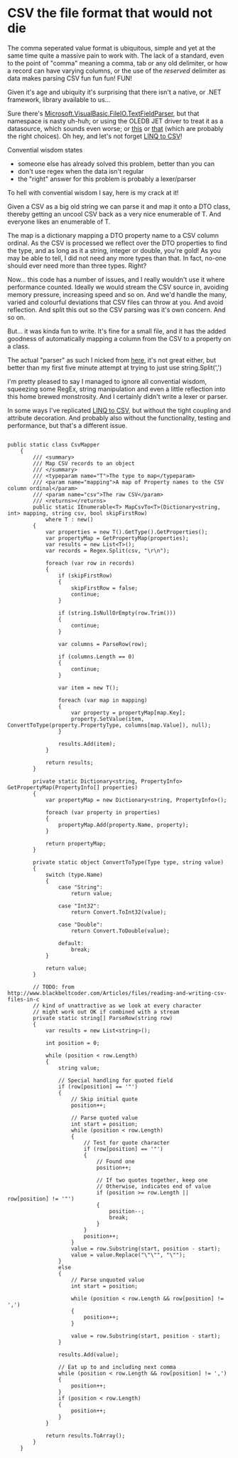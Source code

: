 # CSV the file format that would not die #

The comma seperated value format is ubiquitous, simple and yet at the same time quite a massive pain to work with.  The lack of a standard, even to the point of "comma" meaning a comma, tab or any old delimiter, or how a record can have varying columns, or the use of the *reserved* delimiter as data makes parsing CSV fun fun fun! FUN!

Given it's age and ubiquity it's surprising that there isn't a native, or .NET framework, library available to us...

Sure there's [Microsoft.VisualBasic.FileIO.TextFieldParser](http://msdn.microsoft.com/en-us/library/ms128079.aspx), but that namespace is nasty uh-huh; or using the OLEDB JET driver to treat it as a datasource, which sounds even worse; or [this](http://www.codeproject.com/Articles/9258/A-Fast-CSV-Reader) or [that](http://filehelpers.sourceforge.net/) (which are probably the right choices).  Oh hey, and let's not forget [LINQ to CSV](http://www.codeproject.com/Articles/25133/LINQ-to-CSV-library)!

Convential wisdom states

 - someone else has already solved this problem, better than you can
 - don't use regex when the data isn't regular
 - the "right" answer for this problem is probably a lexer/parser

To hell with convential wisdom I say, here is my crack at it!

Given a CSV as a big old string we can parse it and map it onto a DTO class, thereby getting an uncool CSV back as a very nice enumerable of T.  And everyone likes an enumerable of T.

The map is a dictionary mapping a DTO property name to a CSV column ordinal.  As the CSV is processed we reflect over the DTO properties to find the type, and as long as it a string, integer or double, you're gold!  As you may be able to tell, I did not need any more types than that.  In fact, no-one should ever need more than three types. Right?

Now... this code has a number of issues, and I really wouldn't use it where performance counted.  Ideally we would stream the CSV source in, avoiding memory pressure, increasing speed and so on.  And we'd handle the many, varied and colourful deviations that CSV files can throw at you.  And avoid reflection. And split this out so the CSV parsing was it's own concern. And so on.

But... it was kinda fun to write.  It's fine for a small file, and it has the added goodness of automatically mapping a column from the CSV to a property on a class.

The actual "parser" as such I nicked from [here](http://www.blackbeltcoder.com/Articles/files/reading-and-writing-csv-files-in-c), it's not great either, but better than my first five minute attempt at trying to just use string.Split(',')

I'm pretty pleased to say I managed to ignore all convential wisdom, squeezing some RegEx, string manipulation and even a little reflection into this home brewed monstrosity.  And I certainly didn't write a lexer or parser.

In some ways I've replicated [LINQ to CSV](http://www.codeproject.com/Articles/25133/LINQ-to-CSV-library), but without the tight coupling and attribute decoration.  And probably also without the functionality, testing and performance, but that's a different issue.

<pre>
<code>
public static class CsvMapper
    {
        /// &lt;summary&gt;
        /// Map CSV records to an object
        /// &lt;/summary&gt;
        /// &lt;typeparam name="T"&gt;The type to map&lt;/typeparam&gt;
        /// &lt;param name="mapping"&gt;A map of Property names to the CSV column ordinal&lt;/param&gt;
        /// &lt;param name="csv"&gt;The raw CSV&lt;/param&gt;
        /// &lt;returns&gt;&lt;/returns&gt;
        public static IEnumerable&lt;T&gt; MapCsvTo&lt;T&gt;(Dictionary&lt;string, int&gt; mapping, string csv, bool skipFirstRow)
            where T : new()
        {
            var properties = new T().GetType().GetProperties();
            var propertyMap = GetPropertyMap(properties);
            var results = new List&lt;T&gt;();
            var records = Regex.Split(csv, "\r\n");

            foreach (var row in records)
            {
                if (skipFirstRow)
                {
                    skipFirstRow = false;
                    continue;
                }

                if (string.IsNullOrEmpty(row.Trim()))
                {
                    continue;
                }

                var columns = ParseRow(row);

                if (columns.Length == 0)
                {
                    continue;
                }

                var item = new T();

                foreach (var map in mapping)
                {
                    var property = propertyMap[map.Key];
                    property.SetValue(item, ConvertToType(property.PropertyType, columns[map.Value]), null);
                }

                results.Add(item);
            }

            return results;
        }

        private static Dictionary&lt;string, PropertyInfo&gt; GetPropertyMap(PropertyInfo[] properties)
        {
            var propertyMap = new Dictionary&lt;string, PropertyInfo&gt;();

            foreach (var property in properties)
            {
                propertyMap.Add(property.Name, property);
            }

            return propertyMap;
        }

        private static object ConvertToType(Type type, string value)
        {
            switch (type.Name)
            {
                case "String":
                    return value;

                case "Int32":
                    return Convert.ToInt32(value);

                case "Double":
                    return Convert.ToDouble(value);

                default:
                    break;
            }

            return value;
        }

        // TODO: from http://www.blackbeltcoder.com/Articles/files/reading-and-writing-csv-files-in-c
        // kind of unattractive as we look at every character
        // might work out OK if combined with a stream
        private static string[] ParseRow(string row)
        {
            var results = new List&lt;string&gt;();

            int position = 0;

            while (position &lt; row.Length)
            {
                string value;

                // Special handling for quoted field
                if (row[position] == '"')
                {
                    // Skip initial quote
                    position++;

                    // Parse quoted value
                    int start = position;
                    while (position &lt; row.Length)
                    {
                        // Test for quote character
                        if (row[position] == '"')
                        {
                            // Found one
                            position++;

                            // If two quotes together, keep one
                            // Otherwise, indicates end of value
                            if (position &gt;= row.Length || row[position] != '"')
                            {
                                position--;
                                break;
                            }
                        }
                        position++;
                    }
                    value = row.Substring(start, position - start);
                    value = value.Replace("\"\"", "\"");
                }
                else
                {
                    // Parse unquoted value
                    int start = position;

                    while (position &lt; row.Length && row[position] != ',')
                    {
                        position++;
                    }

                    value = row.Substring(start, position - start);
                }

                results.Add(value);

                // Eat up to and including next comma
                while (position &lt; row.Length && row[position] != ',')
                {
                    position++;
                }
                if (position &lt; row.Length)
                {
                    position++;
                }
            }

            return results.ToArray();
        }
    }
</code>
</pre>